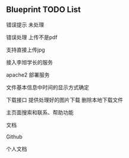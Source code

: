 ## Blueprint TODO List

错误提示 未处理

错误处理 上传不是pdf

支持直接上传jpg

接入李旭学长的服务

apache2 部署服务

文件基本信息中时间的显示方式确定

下载接口 提供处理好的图片下载 删除本地下载文件

主页面搜索和联系、帮助功能

文档

Github

个人文档